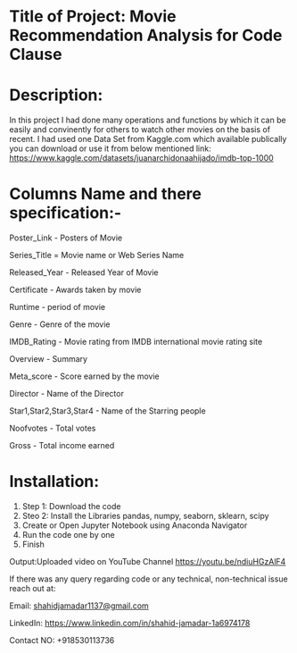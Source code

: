 # Title of Project: Movie Recommendation Analysis for Code Clause
 
# Description:
In this project I had done many operations and functions by which it can be easily and convinently for others to watch other movies on the basis of recent. I had used one Data Set from Kaggle.com which available publically you can download or use it from below mentioned link: https://www.kaggle.com/datasets/juanarchidonaahijado/imdb-top-1000


# Columns Name and there specification:-

Poster_Link - Posters of Movie

Series_Title = Movie name or Web Series Name

Released_Year - Released Year of Movie

Certificate - Awards taken by movie

Runtime - period of movie

Genre - Genre of the movie

IMDB_Rating - Movie rating from IMDB international movie rating site

Overview - Summary

Meta_score - Score earned by the movie

Director - Name of the Director

Star1,Star2,Star3,Star4 - Name of the Starring people

Noofvotes - Total votes

Gross - Total income earned

# Installation:

1. Step 1: Download the code 
2. Steo 2: Install the Libraries pandas, numpy, seaborn, sklearn, scipy
3. Create or Open Jupyter Notebook using Anaconda Navigator
4. Run the code one by one 
5. Finish


Output:Uploaded video on YouTube Channel https://youtu.be/ndiuHGzAlF4

If there was any query regarding code or any technical, non-technical issue reach out at:

Email: shahidjamadar1137@gmail.com

LinkedIn: https://www.linkedin.com/in/shahid-jamadar-1a6974178

Contact NO: +918530113736
